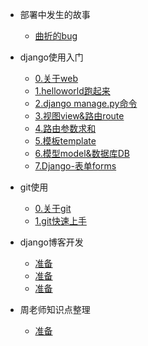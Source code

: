 - 部署中发生的故事
  - [曲折的bug](0-first.md)

- django使用入门
  - [0.关于web](00-about-web.md)
  - [1.helloworld跑起来](01-helloworld.md)
  - [2.django manage.py命令](02-base-command.md)
  - [3.视图view&路由route](03-view-route.md)
  - [4.路由参数求和](04-route-agr-add.md)
  - [5.模板template](05-template.md)
  - [6.模型model&数据库DB](06-model&DB.md)
  - [7.Django-表单forms](07-Django-forms.md)

- git使用
  - [0.关于git](b00-git.md)
  - [1.git快速上手](b01-git.md)
  
 
- django博客开发
  - [准备](pre2.md)
  - [准备](pre2.md)
  - [准备](pre2.md)

- 周老师知识点整理
  - [准备](pre3.md)


